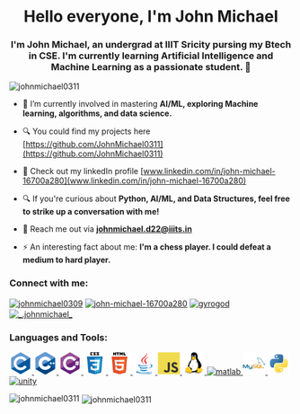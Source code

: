 <h1 align="center">Hello everyone, I'm John Michael</h1>
<h3 align="center">I'm John Michael, an undergrad at IIIT Sricity pursing my Btech in CSE. I'm currently learning Artificial Intelligence and Machine Learning as a passionate student. 🚀</h3>

<p align="left"> <img src="https://komarev.com/ghpvc/?username=johnmichael0311&label=Profile%20views&color=0e75b6&style=flat" alt="johnmichael0311" /> </p>

- 🌟 I’m currently involved in mastering **AI/ML, exploring Machine learning, algorithms, and data science.**

- 🔍 You could find my projects here [https://github.com/JohnMichael0311](https://github.com/JohnMichael0311)

- 📝 Check out my linkedIn profile [www.linkedin.com/in/john-michael-16700a280](www.linkedin.com/in/john-michael-16700a280)

- 🔍 If you're curious about **Python, AI/ML, and Data Structures, feel free to strike up a conversation with me!**

- 📩 Reach me out via **johnmichael.d22@iiits.in**

- ⚡ An interesting fact about me: **I'm a chess player. I could defeat a medium to hard player.**

<h3 align="left">Connect with me:</h3>
<p align="left">
<a href="https://twitter.com/johnmichael0309" target="blank"><img align="center" src="https://raw.githubusercontent.com/rahuldkjain/github-profile-readme-generator/master/src/images/icons/Social/twitter.svg" alt="johnmichael0309" height="30" width="40" /></a>
<a href="https://linkedin.com/in/john-michael-16700a280" target="blank"><img align="center" src="https://raw.githubusercontent.com/rahuldkjain/github-profile-readme-generator/master/src/images/icons/Social/linked-in-alt.svg" alt="john-michael-16700a280" height="30" width="40" /></a>
<a href="https://kaggle.com/gyrogod" target="blank"><img align="center" src="https://raw.githubusercontent.com/rahuldkjain/github-profile-readme-generator/master/src/images/icons/Social/kaggle.svg" alt="gyrogod" height="30" width="40" /></a>
<a href="https://instagram.com/_.johnmichael_" target="blank"><img align="center" src="https://raw.githubusercontent.com/rahuldkjain/github-profile-readme-generator/master/src/images/icons/Social/instagram.svg" alt="_.johnmichael_" height="30" width="40" /></a>
</p>

<h3 align="left">Languages and Tools:</h3>
<p align="left"> <a href="https://www.cprogramming.com/" target="_blank" rel="noreferrer"> <img src="https://raw.githubusercontent.com/devicons/devicon/master/icons/c/c-original.svg" alt="c" width="40" height="40"/> </a> <a href="https://www.w3schools.com/cpp/" target="_blank" rel="noreferrer"> <img src="https://raw.githubusercontent.com/devicons/devicon/master/icons/cplusplus/cplusplus-original.svg" alt="cplusplus" width="40" height="40"/> </a> <a href="https://www.w3schools.com/cs/" target="_blank" rel="noreferrer"> <img src="https://raw.githubusercontent.com/devicons/devicon/master/icons/csharp/csharp-original.svg" alt="csharp" width="40" height="40"/> </a> <a href="https://www.w3schools.com/css/" target="_blank" rel="noreferrer"> <img src="https://raw.githubusercontent.com/devicons/devicon/master/icons/css3/css3-original-wordmark.svg" alt="css3" width="40" height="40"/> </a> <a href="https://www.w3.org/html/" target="_blank" rel="noreferrer"> <img src="https://raw.githubusercontent.com/devicons/devicon/master/icons/html5/html5-original-wordmark.svg" alt="html5" width="40" height="40"/> </a> <a href="https://www.java.com" target="_blank" rel="noreferrer"> <img src="https://raw.githubusercontent.com/devicons/devicon/master/icons/java/java-original.svg" alt="java" width="40" height="40"/> </a> <a href="https://developer.mozilla.org/en-US/docs/Web/JavaScript" target="_blank" rel="noreferrer"> <img src="https://raw.githubusercontent.com/devicons/devicon/master/icons/javascript/javascript-original.svg" alt="javascript" width="40" height="40"/> </a> <a href="https://www.linux.org/" target="_blank" rel="noreferrer"> <img src="https://raw.githubusercontent.com/devicons/devicon/master/icons/linux/linux-original.svg" alt="linux" width="40" height="40"/> </a> <a href="https://www.mathworks.com/" target="_blank" rel="noreferrer"> <img src="https://upload.wikimedia.org/wikipedia/commons/2/21/Matlab_Logo.png" alt="matlab" width="40" height="40"/> </a> <a href="https://www.mysql.com/" target="_blank" rel="noreferrer"> <img src="https://raw.githubusercontent.com/devicons/devicon/master/icons/mysql/mysql-original-wordmark.svg" alt="mysql" width="40" height="40"/> </a> <a href="https://www.python.org" target="_blank" rel="noreferrer"> <img src="https://raw.githubusercontent.com/devicons/devicon/master/icons/python/python-original.svg" alt="python" width="40" height="40"/> </a> <a href="https://unity.com/" target="_blank" rel="noreferrer"> <img src="https://www.vectorlogo.zone/logos/unity3d/unity3d-icon.svg" alt="unity" width="40" height="40"/> </a> </p>

<p><img align="left" src="https://github-readme-stats.vercel.app/api/top-langs?username=johnmichael0311&show_icons=true&locale=en&layout=compact" alt="johnmichael0311" /></p>

<p>&nbsp;<img align="center" src="https://github-readme-stats.vercel.app/api?username=johnmichael0311&show_icons=true&locale=en" alt="johnmichael0311" /></p>
